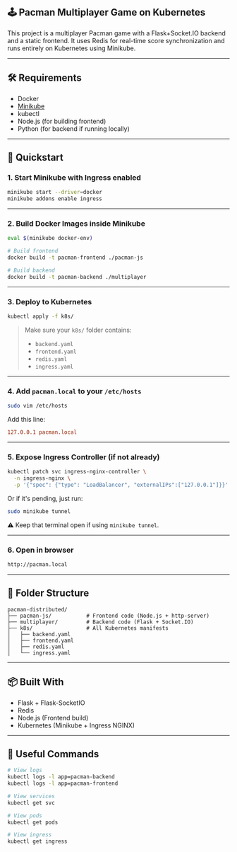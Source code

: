 ## 🕹️ Pacman Multiplayer Game on Kubernetes

This project is a multiplayer Pacman game with a Flask+Socket.IO backend and a static frontend. It uses Redis for real-time score synchronization and runs entirely on Kubernetes using Minikube.

---

## 🛠️ Requirements

- Docker
- [Minikube](https://minikube.sigs.k8s.io/docs/start/)
- kubectl
- Node.js (for building frontend)
- Python (for backend if running locally)

---

## 🚀 Quickstart

### 1. Start Minikube with Ingress enabled

```bash
minikube start --driver=docker
minikube addons enable ingress
```

---

### 2. Build Docker Images inside Minikube

```bash
eval $(minikube docker-env)

# Build frontend
docker build -t pacman-frontend ./pacman-js

# Build backend
docker build -t pacman-backend ./multiplayer
```

---

### 3. Deploy to Kubernetes

```bash
kubectl apply -f k8s/
```

> Make sure your `k8s/` folder contains:
> - `backend.yaml`
> - `frontend.yaml`
> - `redis.yaml`
> - `ingress.yaml`

---

### 4. Add `pacman.local` to your `/etc/hosts`

```bash
sudo vim /etc/hosts
```

Add this line:

```ini
127.0.0.1 pacman.local
```

---

### 5. Expose Ingress Controller (if not already)

```bash
kubectl patch svc ingress-nginx-controller \
  -n ingress-nginx \
  -p '{"spec": {"type": "LoadBalancer", "externalIPs":["127.0.0.1"]}}'
```

Or if it's pending, just run:

```bash
sudo minikube tunnel
```

⚠️ Keep that terminal open if using `minikube tunnel`.

---

### 6. Open in browser

```bash
http://pacman.local
```

---

## 🧱 Folder Structure

```
pacman-distributed/
├── pacman-js/           # Frontend code (Node.js + http-server)
├── multiplayer/         # Backend code (Flask + Socket.IO)
├── k8s/                 # All Kubernetes manifests
│   ├── backend.yaml
│   ├── frontend.yaml
│   ├── redis.yaml
│   └── ingress.yaml
```

---

## 📦 Built With

- Flask + Flask-SocketIO
- Redis
- Node.js (Frontend build)
- Kubernetes (Minikube + Ingress NGINX)

---

## 🔧 Useful Commands

```bash
# View logs
kubectl logs -l app=pacman-backend
kubectl logs -l app=pacman-frontend

# View services
kubectl get svc

# View pods
kubectl get pods

# View ingress
kubectl get ingress
```
